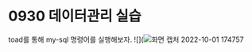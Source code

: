 # 0930 데이터관리 실습

toad를 통해 my-sql 명령어를 실행해보자.
![](![화면 캡처 2022-10-01 174757](https://user-images.githubusercontent.com/114793024/193402307-7fb31b27-34d1-4838-9f98-4acd81dc1ed6.png)


<!--stackedit_data:
eyJoaXN0b3J5IjpbLTg4MTI3MjY3OCwtNjQ2MTgwMjQxLC0xOT
M0MzMzOTczLC0yMDAyMzgyMjE1LDE4MDI5ODcyNzVdfQ==
-->